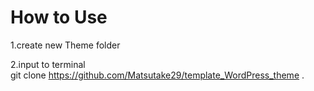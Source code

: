 # How to Use

1.create new Theme folder

2.input to terminal  
git clone https://github.com/Matsutake29/template_WordPress_theme .
